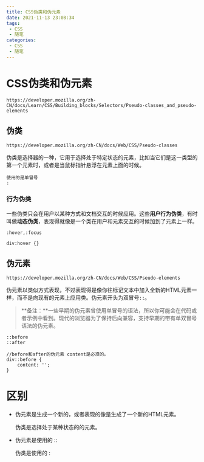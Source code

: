```yaml
---
title: CSS伪类和伪元素
date: 2021-11-13 23:08:34
tags:
 - CSS
 - 随笔
categories:
 - CSS
 - 随笔
---
```




#  CSS伪类和伪元素

```
https://developer.mozilla.org/zh-CN/docs/Learn/CSS/Building_blocks/Selectors/Pseudo-classes_and_pseudo-elements
```



## 伪类

```
https://developer.mozilla.org/zh-CN/docs/Web/CSS/Pseudo-classes
```

​		伪类是选择器的一种，它用于选择处于特定状态的元素，比如当它们是这一类型的第一个元素时，或者是当鼠标指针悬浮在元素上面的时候。

```
使用的是单冒号
:
```

### 行为伪类

​		一些伪类只会在用户以某种方式和文档交互的时候应用。这些**用户行为伪类**，有时叫做**动态伪类**，表现得就像是一个类在用户和元素交互的时候加到了元素上一样。

```
:hover,:focus
```

```
div:hover {}
```



## 伪元素

```
https://developer.mozilla.org/zh-CN/docs/Web/CSS/Pseudo-elements
```

​		伪元素以类似方式表现，不过表现得是像你往标记文本中加入全新的HTML元素一样，而不是向现有的元素上应用类。伪元素开头为双冒号`::`。

> **备注：**一些早期的伪元素曾使用单冒号的语法，所以你可能会在代码或者示例中看到。现代的浏览器为了保持后向兼容，支持早期的带有单双冒号语法的伪元素。

```
::before
::after
```

```
//before和after的伪元素 content是必须的。
div::before {
	content: '';
}
```



# 区别

* 伪元素是生成一个新的，或者表现的像是生成了一个新的HTML元素。

  伪类是选择处于某种状态的的元素。

* 伪元素是使用的 ::

  伪类是使用的 :

